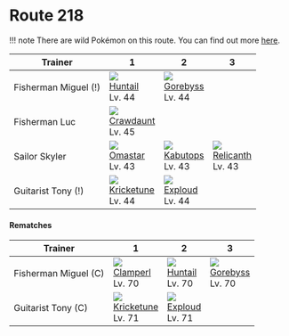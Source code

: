# Route 218

!!! note
    There are wild Pokémon on this route. You can find out more [here](../../wild_pokemon/route_218/).


Trainer              | 1                                    | 2                                  | 3                                   | 
---                  | ---                                  | ---                                | ---                                 | 
Fisherman Miguel (!) | ![][367]<br> [Huntail]<br> Lv. 44    | ![][368]<br> [Gorebyss]<br> Lv. 44 | &nbsp;                              | 
Fisherman Luc        | ![][342]<br> [Crawdaunt]<br> Lv. 45  | &nbsp;                             | &nbsp;                              | 
Sailor Skyler        | ![][139]<br> [Omastar]<br> Lv. 43    | ![][141]<br> [Kabutops]<br> Lv. 43 | ![][369]<br> [Relicanth]<br> Lv. 43 | 
Guitarist Tony (!)   | ![][402]<br> [Kricketune]<br> Lv. 44 | ![][295]<br> [Exploud]<br> Lv. 44  | &nbsp;                              | 

#### Rematches

Trainer              | 1                                    | 2                                 | 3                                  | 
---                  | ---                                  | ---                               | ---                                | 
Fisherman Miguel (C) | ![][366]<br> [Clamperl]<br> Lv. 70   | ![][367]<br> [Huntail]<br> Lv. 70 | ![][368]<br> [Gorebyss]<br> Lv. 70 | 
Guitarist Tony (C)   | ![][402]<br> [Kricketune]<br> Lv. 71 | ![][295]<br> [Exploud]<br> Lv. 71 | &nbsp;                             | 

[Omastar]: ../../pokemon_changes/139/
[Kabutops]: ../../pokemon_changes/141/
[Exploud]: ../../pokemon_changes/295/
[Crawdaunt]: ../../pokemon_changes/342/
[Clamperl]: ../../pokemon_changes/366/
[Huntail]: ../../pokemon_changes/367/
[Gorebyss]: ../../pokemon_changes/368/
[Relicanth]: ../../pokemon_changes/369/
[Kricketune]: ../../pokemon_changes/402/
[139]: ../img/pokemon/139.png
[141]: ../img/pokemon/141.png
[295]: ../img/pokemon/295.png
[342]: ../img/pokemon/342.png
[366]: ../img/pokemon/366.png
[367]: ../img/pokemon/367.png
[368]: ../img/pokemon/368.png
[369]: ../img/pokemon/369.png
[402]: ../img/pokemon/402.png
